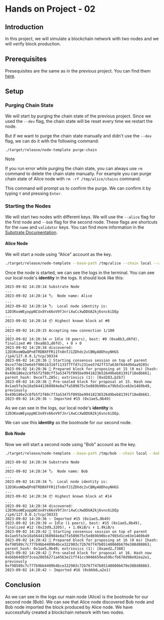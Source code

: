 # Hands on Project - 02

## Introduction

In this project, we will simulate a blockchain network with two nodes and we will verify block production.

## Prerequisites

Presequisites are the same as in the previous project. You can find them [here](../project_01/README.md#prerequisites).

## Setup

### Purging Chain State

We will start by purging the chain state of the previous project. Since we used the `--dev` flag, the chain state will be reset every time we restart the node.

But if we want to purge the chain state manually and didn't use the `--dev` flag, we can do it with the following command:

```bash
./target/release/node-template purge-chain
```

> [!NOTE]
> If you run error while purging the chain state, you can always use `rm` command to delete the chain state manually. For example you can purge chain state of Alice node with `rm -rf /tmp/alice/chains` command.

This command will prompt us to confirm the purge. We can confirm it by typing `Y` and pressing `Enter`.

### Starting the Nodes

We will start two nodes with different keys. We will use the `--alice` flag for the first node and `--bob` flag for the second node. These flags are shortcuts for the `name` and `validator` keys. You can find more information in the [Substrate Documentation](https://docs.substrate.io/).

#### Alice Node

We will start a node using "Alice" account as the key.

```bash
./target/release/node-template --base-path /tmp/alice --chain local --alice --port 30333 --rpc-port 9944 --no-telemetry --node-key 0000000000000000000000000000000000000000000000000000000000000001
```

Once the node is started, we can see the logs in the terminal.
You can see our local node's **identity** in the logs. It should look like this:

```log
2023-09-02 14:20:14 Substrate Node
...
2023-09-02 14:20:14 🏷  Node name: Alice
...
2023-09-02 14:20:14 🏷  Local node identity is: 12D3KooWEyoppNCUx8Yx66oV9fJnriXwCcXwDDUA2kj6vnc6iDEp
...
2023-09-02 14:20:14 📦 Highest known block at #0
...
2023-09-02 14:20:15 Accepting new connection 1/100
...
2023-09-02 14:20:34 💤 Idle (0 peers), best: #0 (0xa8b3…d6fd), finalized #0 (0xa8b3…d6fd), ⬇ 0 ⬆ 0
2023-09-02 14:20:34 discovered: 12D3KooWQwQPn8TRDBXFFR11Tn8nTJ1ZDhdc2vCBNyA8DhoyNHGS /ip4/127.0.0.1/tcp/30334
2023-09-02 14:20:36 🙌 Starting consensus session on top of parent 0xce77de15e6e5f9861b318f1133f7ffd7c231ee5742ff37a636f6d4d94aa9285c
2023-09-02 14:20:36 🎁 Prepared block for proposing at 15 (0 ms) [hash: 0x49b186e2c8fb5f2f80cff3a53475f095be9941823652649beb81391f18e8b661; parent_hash: 0xce77…285c; extrinsics (1): [0xd283…b2b7]
2023-09-02 14:20:36 🔖 Pre-sealed block for proposal at 15. Hash now 0x1ae5fa3e18a56441368984e8a7fa589675c5e869b90bce79b5d1ce63e1469b49, previously 0x49b186e2c8fb5f2f80cff3a53475f095be9941823652649beb81391f18e8b661.
2023-09-02 14:20:36 ✨ Imported #15 (0x1ae5…9b49)
```

As we can see in the logs, our local node's **identity** is `12D3KooWEyoppNCUx8Yx66oV9fJnriXwCcXwDDUA2kj6vnc6iDEp`.

We can use this **identity** as the bootnode for our second node.

#### Bob Node

Now we will start a second node using "Bob" account as the key.

```bash
./target/release/node-template --base-path /tmp/bob --chain local --bob --port 30334 --rpc-port 9934 --no-telemetry --bootnodes /ip4/127.0.0.1/tcp/30333/p2p/12D3KooWEyoppNCUx8Yx66oV9fJnriXwCcXwDDUA2kj6vnc6iDEp
```

```log
2023-09-02 14:20:34 Substrate Node
...
2023-09-02 14:20:34 🏷  Node name: Bob
...
2023-09-02 14:20:34 🏷  Local node identity is: 12D3KooWQwQPn8TRDBXFFR11Tn8nTJ1ZDhdc2vCBNyA8DhoyNHGS
...
2023-09-02 14:20:34 📦 Highest known block at #14
...
2023-09-02 14:20:34 discovered: 12D3KooWEyoppNCUx8Yx66oV9fJnriXwCcXwDDUA2kj6vnc6iDEp /ip4/127.0.0.1/tcp/30333
2023-09-02 14:20:36 ✨ Imported #15 (0x1ae5…9b49)
2023-09-02 14:20:39 💤 Idle (1 peers), best: #15 (0x1ae5…9b49), finalized #12 (0x23d9…3205), ⬇ 1.0kiB/s ⬆ 1.9kiB/s
2023-09-02 14:20:42 🙌 Starting consensus session on top of parent 0x1ae5fa3e18a56441368984e8a7fa589675c5e869b90bce79b5d1ce63e1469b49
2023-09-02 14:20:42 🎁 Prepared block for proposing at 16 (0 ms) [hash: 0xf98589c7c777b9bb4409b4bce322903c72b767747b05140860b670e388d88863; parent_hash: 0x1ae5…9b49; extrinsics (1): [0xaed2…f388]
2023-09-02 14:20:42 🔖 Pre-sealed block for proposal at 16. Hash now 0xbbb64d03f3cea28656271a4563e21ff41cc9046659ea59bcfb678d98e92ea2e1, previously 0xf98589c7c777b9bb4409b4bce322903c72b767747b05140860b670e388d88863.
2023-09-02 14:20:42 ✨ Imported #16 (0xbbb6…a2e1)
```

## Conclusion

As we can see in the logs our main node (Alice) is the bootnode for our second node (Bob). We can see that Alice node discovered Bob node and Bob node imported the block produced by Alice node. We have successfully created a blockchain network with two nodes.
